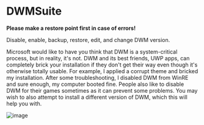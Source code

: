 # DWMSuite
**Please make a restore point first in case of errors!**

Disable, enable, backup, restore, edit, and change DWM version.

Microsoft would like to have you think that DWM is a system-critical process, but in reality, it's not. DWM and its best friends, UWP apps, can completely brick your installation if they don't get their way even though it's otherwise totally usable. For example, I applied a corrupt theme and bricked my installation. After some troubleshooting, I disabled DWM from WinRE and sure enough, my computer booted fine. People also like to disable DWM for their games sometimes as it can prevent some problems. You may wish to also attempt to install a different version of DWM, which this will help you with.

![image](https://user-images.githubusercontent.com/84914212/233807306-f169f6cd-33b8-4a9d-8e0c-00becc0bd2ac.png)
